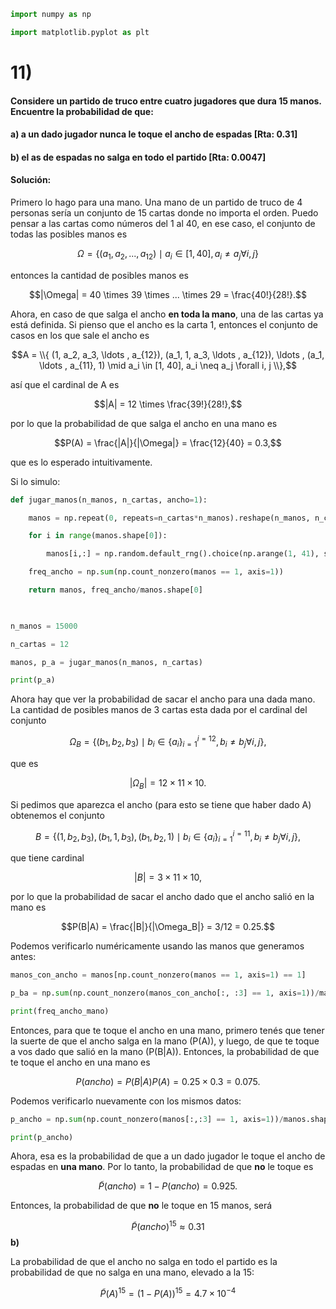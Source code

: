 ```python
import numpy as np

import matplotlib.pyplot as plt
```

# 11)

#### Considere un partido de truco entre cuatro jugadores que dura 15 manos. Encuentre la probabilidad de que:



#### a) a un dado jugador nunca le toque el ancho de espadas [Rta: 0.31]



#### b) el as de espadas no salga en todo el partido [Rta: 0.0047]
#### Solución:



Primero lo hago para una mano. Una mano de un partido de truco de 4 personas sería un conjunto de 15 cartas donde no importa el orden. Puedo pensar a las cartas como números del 1 al 40, en ese caso, el conjunto de todas las posibles manos es

$$\Omega = \{ (a_1, a_2, ... , a_{12}) \mid a_i \in [1, 40], a_i \neq a_j \forall i, j \}$$

entonces la cantidad de posibles manos es

$$|\Omega| = 40 \times 39 \times ... \times 29 = \frac{40!}{28!}.$$



Ahora, en caso de que salga el ancho **en toda la mano**, una de las cartas ya está definida. Si pienso que el ancho es la carta 1, entonces el conjunto de casos en los que sale el ancho es

$$A = \\{ (1, a_2, a_3, \ldots , a_{12}), (a_1, 1, a_3, \ldots , a_{12}), \ldots , (a_1, \ldots , a_{11}, 1) \mid a_i \in [1, 40], a_i \neq a_j \forall i, j \\},$$

así que el cardinal de A es

$$|A| = 12 \times \frac{39!}{28!},$$

por lo que la probabilidad de que salga el ancho en una mano es

$$P(A) = \frac{|A|}{|\Omega|} = \frac{12}{40} = 0.3,$$

que es lo esperado intuitivamente.



Si lo simulo:
```python
def jugar_manos(n_manos, n_cartas, ancho=1):

    manos = np.repeat(0, repeats=n_cartas*n_manos).reshape(n_manos, n_cartas)

    for i in range(manos.shape[0]):

        manos[i,:] = np.random.default_rng().choice(np.arange(1, 41), size=12, replace=False)

    freq_ancho = np.sum(np.count_nonzero(manos == 1, axis=1))

    return manos, freq_ancho/manos.shape[0]

        

n_manos = 15000

n_cartas = 12

manos, p_a = jugar_manos(n_manos, n_cartas)

print(p_a)
```

Ahora hay que ver la probabilidad de sacar el ancho para una dada mano. La cantidad de posibles manos de 3 cartas esta dada por el cardinal del conjunto

$$\Omega_B = \{(b_1, b_2, b_3) \mid b_i \in \{a_i\}_{i=1}^{i=12}, b_i \neq b_j \forall i, j \},$$

que es 

$$|\Omega_B| = 12 \times 11 \times 10.$$



Si pedimos que aparezca el ancho (para esto se tiene que haber dado A) obtenemos el conjunto

$$B = \{ (1, b_2, b_3), (b_1, 1, b_3), (b_1, b_2, 1) \mid b_i \in \{a_i\}_{i=1}^{i=11}, b_i \neq b_j \forall i, j \},$$

que tiene cardinal 

$$|B| = 3 \times 11 \times 10,$$

por lo que la probabilidad de sacar el ancho dado que el ancho salió en la mano es

$$P(B|A) = \frac{|B|}{|\Omega_B|} = 3/12 = 0.25.$$



Podemos verificarlo numéricamente usando las manos que generamos antes:
```python
manos_con_ancho = manos[np.count_nonzero(manos == 1, axis=1) == 1]

p_ba = np.sum(np.count_nonzero(manos_con_ancho[:, :3] == 1, axis=1))/manos_con_ancho.shape[0]

print(freq_ancho_mano)
```

Entonces, para que te toque el ancho en una mano, primero tenés que tener la suerte de que el ancho salga en la mano (P(A)), y luego, de que te toque a vos dado que salió en la mano (P(B|A)). Entonces, la probabilidad de que te toque el ancho en una mano es

$$P(ancho) = P(B|A)P(A) = 0.25 \times 0.3 = 0.075.$$



Podemos verificarlo nuevamente con los mismos datos:
```python
p_ancho = np.sum(np.count_nonzero(manos[:,:3] == 1, axis=1))/manos.shape[0]

print(p_ancho)
```

Ahora, esa es la probabilidad de que a un dado jugador le toque el ancho de espadas en **una mano**. Por lo tanto, la probabilidad de que **no** le toque es 

$$\tilde{P}(ancho)=1 - P(ancho) = 0.925.$$

Entonces, la probabilidad de que **no** le toque en 15 manos, será

$$\tilde{P}(ancho)^{15} \approx 0.31$$
**b)**

La probabilidad de que el ancho no salga en todo el partido es la probabilidad de que no salga en una mano, elevado a la 15:

$$\tilde{P}(A)^{15} = (1 - P(A))^{15} = 4.7 \times 10^{-4}$$
